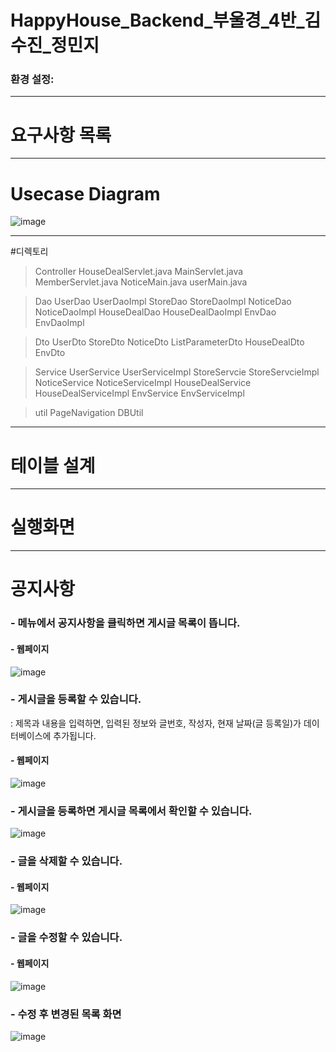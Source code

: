 # HappyHouse_Backend_부울경_4반_김수진_정민지


### 환경 설정:

---
# 요구사항 목록


---
# Usecase Diagram
![image](/uploads/73ba72adb1eff0a29d5cf7de05240ab2/image.png)

---
#디렉토리

> Controller
HouseDealServlet.java
MainServlet.java
MemberServlet.java
NoticeMain.java
userMain.java

> Dao
UserDao
UserDaoImpl
StoreDao
StoreDaoImpl
NoticeDao
NoticeDaoImpl
HouseDealDao
HouseDealDaoImpl
EnvDao
EnvDaoImpl

> Dto
UserDto
StoreDto
NoticeDto
ListParameterDto
HouseDealDto
EnvDto

> Service
UserService
UserServiceImpl
StoreServcie
StoreServcieImpl
NoticeService
NoticeServiceImpl
HouseDealService
HouseDealServiceImpl
EnvService
EnvServiceImpl

>  util
PageNavigation
DBUtil


---
# 테이블 설계


---
# 실행화면

---
# 공지사항

### - 메뉴에서 공지사항을 클릭하면 게시글 목록이 뜹니다.

#### - 웹페이지
![image](/uploads/435942be056ea9e1df70317789d0744b/image.png)


### - 게시글을 등록할 수 있습니다.
: 제목과 내용을 입력하면, 입력된 정보와 글번호, 작성자, 현재 날짜(글 등록일)가 데이터베이스에 추가됩니다.

#### - 웹페이지
![image](/uploads/c19b0ccbc114183b8c1f450ecbe7eccc/image.png)


### - 게시글을 등록하면 게시글 목록에서 확인할 수 있습니다. 
![image](/uploads/cd5059646917fedbea2a3aeafe0ebe25/image.png)

### - 글을 삭제할 수 있습니다. 
#### - 웹페이지
![image](/uploads/b0709c781c497bfa2b3987bab0cfb9fe/image.png)


### - 글을 수정할 수 있습니다.
#### - 웹페이지
![image](/uploads/7eba9bf7c56db155585e30b7bb3286d7/image.png)

### - 수정 후 변경된 목록 화면
![image](/uploads/5e976a8d8ec988d39791a21f2c530ae4/image.png)



